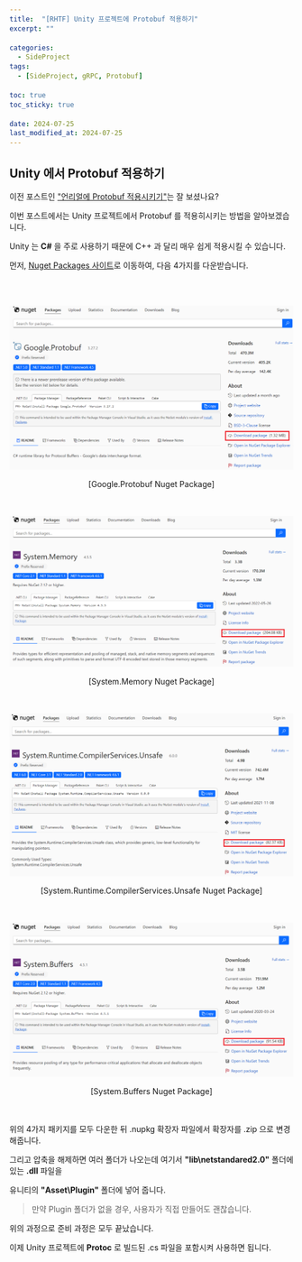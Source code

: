 ```yaml
---
title:  "[RHTF] Unity 프로젝트에 Protobuf 적용하기"
excerpt: ""

categories:
  - SideProject
tags:
  - [SideProject, gRPC, Protobuf]

toc: true
toc_sticky: true
 
date: 2024-07-25
last_modified_at: 2024-07-25
---
```


## Unity 에서 Protobuf 적용하기

이전 포스트인 ["언리얼에 Protobuf 적용시키기"](https://mgcllee.github.io/posts/RHTF_FirstNet/)는 잘 보셨나요?  

이번 포스트에서는 Unity 프로젝트에서 Protobuf 를 적용히시키는 방법을 알아보겠습니다.  

Unity 는 **C#** 을 주로 사용하기 때문에 C++ 과 달리 매우 쉽게 적용시킬 수 있습니다.  

먼저, [Nuget Packages 사이트](https://www.nuget.org/packages)로 이동하여, 다음 4가지를 다운받습니다.  

<br/>
<br/>

![Nuget_01](/assets/img/side_project_img/cs_protobuf_01.png)  
<center>[Google.Protobuf Nuget Package]</center>

<br/>
<br/>

![Nuget_02](/assets/img/side_project_img/cs_protobuf_02.png)  
<center>[System.Memory Nuget Package]</center>

<br/>
<br/>

![Nuget_03](/assets/img/side_project_img/cs_protobuf_03.png)  
<center>[System.Runtime.CompilerServices.Unsafe Nuget Package]</center>

<br/>
<br/>

![Nuget_04](/assets/img/side_project_img/cs_protobuf_04.png)  
<center>[System.Buffers Nuget Package]</center>

<br/>
<br/>

위의 4가지 패키지를 모두 다운한 뒤 .nupkg 확장자 파일에서 확장자를 .zip 으로 변경해줍니다.  

그리고 압축을 해제하면 여러 폴더가 나오는데 여기서 **"lib\netstandared2.0\"** 폴더에 있는 **.dll** 파일을  

유니티의 **"Asset\Plugin\"** 폴더에 넣어 줍니다.  

> 만약 Plugin 폴더가 없을 경우, 사용자가 직접 만들어도 괜찮습니다.  

위의 과정으로 준비 과정은 모두 끝났습니다.  

이제 Unity 프로젝트에 **Protoc** 로 빌드된 .cs 파일을 포함시켜 사용하면 됩니다.  